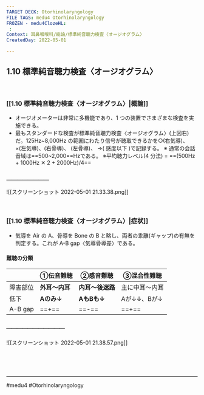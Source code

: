 ```yaml
---
TARGET DECK: Otorhinolaryngology
FILE TAGS: medu4 Otorhinolaryngology
FROZEN - medu4ClozeHL:
 : 
Context: 耳鼻咽喉科/総論/標準純音聴力検査〈オージオグラム〉
CreatedDay: 2022-05-01

---
```


## 1.10 標準純音聴力検査〈オージオグラム〉

<br>

### [[1.10 標準純音聴力検査〈オージオグラム〉|概論]]
* オージオメーターは非常に多機能であり、1 つの装置でさまざまな検査を実施できる。
* 最もスタンダードな検査が標準純音聴力検査〈オージオグラム〉(上図右)だ。125Hz~8,000Hz の範囲にわたり信号が聴取できるかを○(右気導)、×(左気導)、(右骨導)、 (左骨導)、 →( 感度以下 )で記録する。
※ 通常の会話音域は==500~2,000==Hzである。
※平均聴力レベル(4 分法)  = ==(500Hz + 1000Hz ✕ 2 + 2000Hz)/4==
#### ＿＿＿＿＿＿＿＿
![[スクリーンショット 2022-05-01 21.33.38.png]]
<!--ID: 1651896784468-->



<br>

### [[1.10 標準純音聴力検査〈オージオグラム〉|症状]]
* 気導を Air の A、骨導を Bone の B と略し、両者の乖離(ギャップ)の有無を判定する。これが A-B gap〈気導骨導差〉である。
#### 難聴の分類
| |①伝音難聴|②感音難聴|③混合性難聴|
|---|---|---|---|
|障害部位|**外耳〜内耳**|**内耳〜後迷路**|主に中耳〜内耳|
|低下|**Aのみ↓**|**AもBも↓**|Aが↓↓、Bが↓|
|A-B gap|==+==|==-==|==+==|
##### ＿＿＿＿＿＿＿＿＿＿＿
![[スクリーンショット 2022-05-01 21.38.57.png]]
<!--ID: 1651896784477-->







<br><br><br>

---
#medu4 #Otorhinolaryngology 